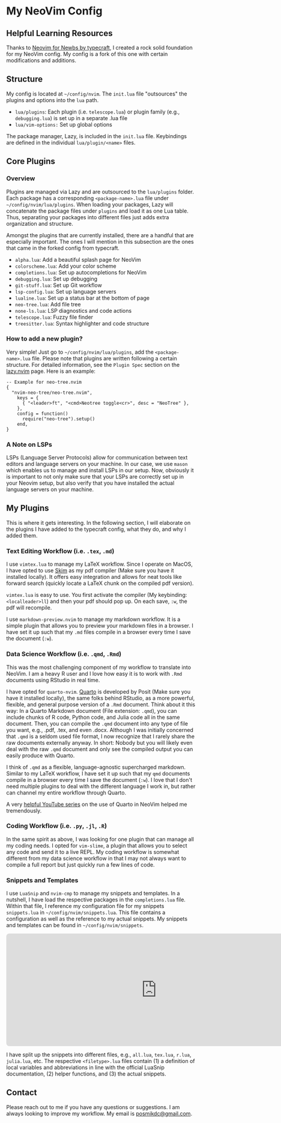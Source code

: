 # My NeoVim Config

## Helpful Learning Resources

Thanks to [Neovim for Newbs by typecraft](https://www.youtube.com/watch?v=zHTeCSVAFNY&list=PLsz00TDipIffreIaUNk64KxTIkQaGguqn), I created a rock solid foundation for my NeoVim config. My config is a fork of this one with certain modifications and additions. 

## Structure 

My config is located at `~/config/nvim`. The `init.lua` file "outsources" the plugins and options into the `lua` path. 

- `lua/plugins`: Each plugin (i.e. `telescope.lua`) or plugin family (e.g., `debugging.lua`) is set up in a separate .lua file
- `lua/vim-options:` Set up global options

The package manager, Lazy, is included in the `init.lua` file. Keybindings are defined in the individual `lua/plugin/<name>` files. 

## Core Plugins 

### Overview 
Plugins are managed via Lazy and are outsourced to the `lua/plugins` folder. Each package has a corresponding `<package-name>.lua` file under `~/config/nvim/lua/plugins`. When loading your packages, Lazy will concatenate the package files under `plugins` and load it as one Lua table. Thus, separating your packages into different files just adds extra organization and structure.

Amongst the plugins that are currently installed, there are a handful that are especially important. The ones I will mention in this subsection are the ones that came in the forked config from typecraft. 
- `alpha.lua`: Add a beautiful splash page for NeoVim
- `colorscheme.lua`: Add your color scheme
- `completions.lua`: Set up autocompletions for NeoVim
- `debugging.lua`: Set up debugging
- `git-stuff.lua`: Set up Git workflow
- `lsp-config.lua`: Set up language servers
- `lualine.lua`: Set up a status bar at the bottom of page
- `neo-tree.lua`: Add file tree
- `none-ls.lua`: LSP diagnostics and code actions
- `telescope.lua`: Fuzzy file finder
- `treesitter.lua`: Syntax highlighter and code structure 

### How to add a new plugin?
Very simple! Just go to  `~/config/nvim/lua/plugins`, add the `<package-name>.lua` file. Please note that plugins are written following a certain structure. For detailed information, see the `Plugin Spec` section on the [lazy.nvim](https://github.com/folke/lazy.nvim?tab=readme-ov-file#-plugin-spec) page. Here is an example: 

```{lua}
-- Example for neo-tree.nvim
{
  "nvim-neo-tree/neo-tree.nvim",
    keys = {
      { "<leader>ft", "<cmd>Neotree toggle<cr>", desc = "NeoTree" },
    },
    config = function()
      require("neo-tree").setup()
    end,
}
```

### A Note on LSPs 

LSPs (Language Server Protocols) allow for communication between text editors and language servers on your machine. In our case, we use `mason` which enables us to manage and install LSPs in our setup. Now, obviously it is important to not only make sure that your LSPs are correctly set up in your Neovim setup, but also verify that you have installed the actual language servers on your machine. 

## My Plugins 

This is where it gets interesting. In the following section, I will elaborate on the plugins I have added to the typecraft config, what they do, and why I added them. 

### Text Editing Workflow (i.e. `.tex`, `.md`)

I use `vimtex.lua` to manage my LaTeX workflow. Since I operate on MacOS, I have opted to use [Skim](https://skim-app.sourceforge.io) as my pdf compiler (Make sure you have it installed locally). It offers easy integration and allows for neat tools like forward search (quickly locate a LaTeX chunk on the compiled pdf version). 

`vimtex.lua` is easy to use. You first activate the compiler (My keybinding: `<localleader>ll`) and then your pdf should pop up. On each save, `:w`, the pdf will recompile.

I use `markdown-preview.nvim` to manage my markdown workflow. It is a simple plugin that allows you to preview your markdown files in a browser. I have set it up such that my `.md` files compile in a browser every time I save the document (`:w`).

### Data Science Workflow (i.e. `.qmd`, `.Rmd`)

This was the most challenging component of my workflow to translate into NeoVim. I am a heavy R user and I love how easy it is to work with `.Rmd` documents using RStudio in real time. 

I have opted for `quarto-nvim`. [Quarto](https://quarto.org/docs/get-started/) is developed by Posit (Make sure you have it installed locally), the same folks behind RStudio, as a more powerful, flexible, and general purpose version of a `.Rmd` document. Think about it this way: In a Quarto Markdown document (File extension: `.qmd`), you can include chunks of R code, Python code, and Julia code all in the same document. Then, you can compile the `.qmd` document into any type of file you want, e.g., .pdf, .tex, and even .docx. Although I was initially concerned that `.qmd` is a seldom used file format, I now recognize that I rarely share the raw documents externally anyway. In short: Nobody but you will likely even deal with the raw `.qmd` document and only see the compiled output you can easily produce with Quarto. 

I think of `.qmd` as a flexible, language-agnostic supercharged markdown. Similar to my LaTeX workflow, I have set it up such that my `qmd` documents compile in a browser every time I save the document (`:w`). I love that I don't need multiple plugins to deal with the different language I work in, but rather can channel my entire workflow through Quarto. 

A very [helpful YouTube series](https://www.youtube.com/watch?v=3sj7clNowlA) on the use of Quarto in NeoVim helped me tremendously. 

### Coding Workflow (i.e. `.py`, `.jl`, `.R`)

In the same spirit as above, I was looking for one plugin that can manage all my coding needs. I opted for `vim-slime`, a plugin that allows you to select any code and send it to a live REPL. My coding workflow is somewhat different from my data science workflow in that I may not always want to compile a full report but just quickly run a few lines of code.

### Snippets and Templates

I use `LuaSnip` and `nvim-cmp` to manage my snippets and templates. In a nutshell, I have load the respective packages in the `completions.lua` file. Within that file, I reference my configuration file for my snippets `snippets.lua` in `~/config/nvim/snippets.lua`. This file contains a configuration as well as the reference to my actual snippets. My snippets and templates can be found in `~/config/nvim/snippets`. 

<!-- https://q.uiver.app/#q=WzAsNixbMSwwLCJcXHRleHR7fi5jb25maWcvbnZpbS9sdWEvcGx1Z2lucy9cXHRleHRiZntjb21wbGV0aW9ucy5sdWF9fSJdLFsxLDIsIlxcdGV4dHt+LmNvbmZpZy9udmltL2x1YS9cXHRleHRiZntzbmlwcGV0cy5sdWF9fSJdLFsxLDQsIlxcdGV4dHt+LmNvbmZpZy9udmltL1xcdGV4dGJme3NuaXBwZXRzfX0iXSxbMCw1LCJcXHRleHR7YWxsLmx1YX0iXSxbMSw2LCJcXHRleHR7dGV4Lmx1YX0iXSxbMiw1LCJcXHRleHR7PGZpbGVuYW1lPi5sdWF9Il0sWzAsMV0sWzEsMl0sWzIsM10sWzIsNF0sWzIsNV1d -->
<iframe class="quiver-embed" src="https://q.uiver.app/#q=WzAsNixbMSwwLCJcXHRleHR7fi5jb25maWcvbnZpbS9sdWEvcGx1Z2lucy9cXHRleHRiZntjb21wbGV0aW9ucy5sdWF9fSJdLFsxLDIsIlxcdGV4dHt+LmNvbmZpZy9udmltL2x1YS9cXHRleHRiZntzbmlwcGV0cy5sdWF9fSJdLFsxLDQsIlxcdGV4dHt+LmNvbmZpZy9udmltL1xcdGV4dGJme3NuaXBwZXRzfX0iXSxbMCw1LCJcXHRleHR7YWxsLmx1YX0iXSxbMSw2LCJcXHRleHR7dGV4Lmx1YX0iXSxbMiw1LCJcXHRleHR7PGZpbGVuYW1lPi5sdWF9Il0sWzAsMV0sWzEsMl0sWzIsM10sWzIsNF0sWzIsNV1d&embed" width="800" height="300" style="border-radius: 8px; border: none;"></iframe>

I have split up the snippets into different files, e.g., `all.lua`, `tex.lua`, `r.lua`, `julia.lua`, etc. The respective `<filetype>.lua` files contain (1) a definition of local variables and abbreviations in line with the official LuaSnip documentation, (2) helper functions, and (3) the actual snippets.

## Contact

Please reach out to me if you have any questions or suggestions. I am always looking to improve my workflow. My email is [posmikdc@gmail.com](mailto:). 
